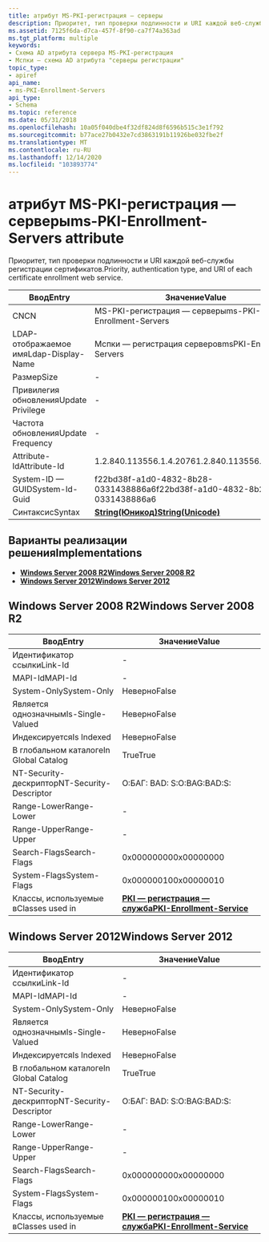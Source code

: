 ```yaml
---
title: атрибут MS-PKI-регистрация — серверы
description: Приоритет, тип проверки подлинности и URI каждой веб-службы регистрации сертификатов.
ms.assetid: 7125f6da-d7ca-457f-8f90-ca7f74a363ad
ms.tgt_platform: multiple
keywords:
- Схема AD атрибута сервера MS-PKI-регистрация
- Мспки — схема AD атрибута "серверы регистрации"
topic_type:
- apiref
api_name:
- ms-PKI-Enrollment-Servers
api_type:
- Schema
ms.topic: reference
ms.date: 05/31/2018
ms.openlocfilehash: 10a05f040dbe4f32df824d8f6596b515c3e1f792
ms.sourcegitcommit: b77ace27b0432e7cd3863191b11926be032fbe2f
ms.translationtype: MT
ms.contentlocale: ru-RU
ms.lasthandoff: 12/14/2020
ms.locfileid: "103893774"
---
```

# <a name="ms-pki-enrollment-servers-attribute"></a><span data-ttu-id="df2fd-105">атрибут MS-PKI-регистрация — серверы</span><span class="sxs-lookup"><span data-stu-id="df2fd-105">ms-PKI-Enrollment-Servers attribute</span></span>

<span data-ttu-id="df2fd-106">Приоритет, тип проверки подлинности и URI каждой веб-службы регистрации сертификатов.</span><span class="sxs-lookup"><span data-stu-id="df2fd-106">Priority, authentication type, and URI of each certificate enrollment web service.</span></span>



| <span data-ttu-id="df2fd-107">Ввод</span><span class="sxs-lookup"><span data-stu-id="df2fd-107">Entry</span></span> | <span data-ttu-id="df2fd-108">Значение</span><span class="sxs-lookup"><span data-stu-id="df2fd-108">Value</span></span> |
|-------------------|---------------------------------------------|
| <span data-ttu-id="df2fd-109">CN</span><span class="sxs-lookup"><span data-stu-id="df2fd-109">CN</span></span>                | <span data-ttu-id="df2fd-110">MS-PKI-регистрация — серверы</span><span class="sxs-lookup"><span data-stu-id="df2fd-110">ms-PKI-Enrollment-Servers</span></span>                   |
| <span data-ttu-id="df2fd-111">LDAP-отображаемое имя</span><span class="sxs-lookup"><span data-stu-id="df2fd-111">Ldap-Display-Name</span></span> | <span data-ttu-id="df2fd-112">Мспки — регистрация серверов</span><span class="sxs-lookup"><span data-stu-id="df2fd-112">msPKI-Enrollment-Servers</span></span>                    |
| <span data-ttu-id="df2fd-113">Размер</span><span class="sxs-lookup"><span data-stu-id="df2fd-113">Size</span></span>              | \-                                          |
| <span data-ttu-id="df2fd-114">Привилегия обновления</span><span class="sxs-lookup"><span data-stu-id="df2fd-114">Update Privilege</span></span>  | \-                                          |
| <span data-ttu-id="df2fd-115">Частота обновления</span><span class="sxs-lookup"><span data-stu-id="df2fd-115">Update Frequency</span></span>  | \-                                          |
| <span data-ttu-id="df2fd-116">Attribute-Id</span><span class="sxs-lookup"><span data-stu-id="df2fd-116">Attribute-Id</span></span>      | <span data-ttu-id="df2fd-117">1.2.840.113556.1.4.2076</span><span class="sxs-lookup"><span data-stu-id="df2fd-117">1.2.840.113556.1.4.2076</span></span>                     |
| <span data-ttu-id="df2fd-118">System-ID — GUID</span><span class="sxs-lookup"><span data-stu-id="df2fd-118">System-Id-Guid</span></span>    | <span data-ttu-id="df2fd-119">f22bd38f-a1d0-4832-8b28-0331438886a6</span><span class="sxs-lookup"><span data-stu-id="df2fd-119">f22bd38f-a1d0-4832-8b28-0331438886a6</span></span>        |
| <span data-ttu-id="df2fd-120">Синтаксис</span><span class="sxs-lookup"><span data-stu-id="df2fd-120">Syntax</span></span>            | [<span data-ttu-id="df2fd-121">**String(Юникод)**</span><span class="sxs-lookup"><span data-stu-id="df2fd-121">**String(Unicode)**</span></span>](s-string-unicode.md) |



## <a name="implementations"></a><span data-ttu-id="df2fd-122">Варианты реализации решения</span><span class="sxs-lookup"><span data-stu-id="df2fd-122">Implementations</span></span>

-   [<span data-ttu-id="df2fd-123">**Windows Server 2008 R2**</span><span class="sxs-lookup"><span data-stu-id="df2fd-123">**Windows Server 2008 R2**</span></span>](#windows-server-2008-r2)
-   [<span data-ttu-id="df2fd-124">**Windows Server 2012**</span><span class="sxs-lookup"><span data-stu-id="df2fd-124">**Windows Server 2012**</span></span>](#windows-server-2012)

## <a name="windows-server-2008-r2"></a><span data-ttu-id="df2fd-125">Windows Server 2008 R2</span><span class="sxs-lookup"><span data-stu-id="df2fd-125">Windows Server 2008 R2</span></span>



| <span data-ttu-id="df2fd-126">Ввод</span><span class="sxs-lookup"><span data-stu-id="df2fd-126">Entry</span></span> | <span data-ttu-id="df2fd-127">Значение</span><span class="sxs-lookup"><span data-stu-id="df2fd-127">Value</span></span> |
|------------------------|---------------------------------------------------------------------|
| <span data-ttu-id="df2fd-128">Идентификатор ссылки</span><span class="sxs-lookup"><span data-stu-id="df2fd-128">Link-Id</span></span>                | \-                                                                  |
| <span data-ttu-id="df2fd-129">MAPI-Id</span><span class="sxs-lookup"><span data-stu-id="df2fd-129">MAPI-Id</span></span>                | \-                                                                  |
| <span data-ttu-id="df2fd-130">System-Only</span><span class="sxs-lookup"><span data-stu-id="df2fd-130">System-Only</span></span>            | <span data-ttu-id="df2fd-131">Неверно</span><span class="sxs-lookup"><span data-stu-id="df2fd-131">False</span></span>                                                               |
| <span data-ttu-id="df2fd-132">Является однозначным</span><span class="sxs-lookup"><span data-stu-id="df2fd-132">Is-Single-Valued</span></span>       | <span data-ttu-id="df2fd-133">Неверно</span><span class="sxs-lookup"><span data-stu-id="df2fd-133">False</span></span>                                                               |
| <span data-ttu-id="df2fd-134">Индексируется</span><span class="sxs-lookup"><span data-stu-id="df2fd-134">Is Indexed</span></span>             | <span data-ttu-id="df2fd-135">Неверно</span><span class="sxs-lookup"><span data-stu-id="df2fd-135">False</span></span>                                                               |
| <span data-ttu-id="df2fd-136">В глобальном каталоге</span><span class="sxs-lookup"><span data-stu-id="df2fd-136">In Global Catalog</span></span>      | <span data-ttu-id="df2fd-137">True</span><span class="sxs-lookup"><span data-stu-id="df2fd-137">True</span></span>                                                                |
| <span data-ttu-id="df2fd-138">NT-Security-дескриптор</span><span class="sxs-lookup"><span data-stu-id="df2fd-138">NT-Security-Descriptor</span></span> | <span data-ttu-id="df2fd-139">О:БАГ: BAD: S:</span><span class="sxs-lookup"><span data-stu-id="df2fd-139">O:BAG:BAD:S:</span></span>                                                        |
| <span data-ttu-id="df2fd-140">Range-Lower</span><span class="sxs-lookup"><span data-stu-id="df2fd-140">Range-Lower</span></span>            | \-                                                                  |
| <span data-ttu-id="df2fd-141">Range-Upper</span><span class="sxs-lookup"><span data-stu-id="df2fd-141">Range-Upper</span></span>            | \-                                                                  |
| <span data-ttu-id="df2fd-142">Search-Flags</span><span class="sxs-lookup"><span data-stu-id="df2fd-142">Search-Flags</span></span>           | <span data-ttu-id="df2fd-143">0x00000000</span><span class="sxs-lookup"><span data-stu-id="df2fd-143">0x00000000</span></span>                                                          |
| <span data-ttu-id="df2fd-144">System-Flags</span><span class="sxs-lookup"><span data-stu-id="df2fd-144">System-Flags</span></span>           | <span data-ttu-id="df2fd-145">0x00000010</span><span class="sxs-lookup"><span data-stu-id="df2fd-145">0x00000010</span></span>                                                          |
| <span data-ttu-id="df2fd-146">Классы, используемые в</span><span class="sxs-lookup"><span data-stu-id="df2fd-146">Classes used in</span></span>        | [<span data-ttu-id="df2fd-147">**PKI — регистрация — служба**</span><span class="sxs-lookup"><span data-stu-id="df2fd-147">**PKI-Enrollment-Service**</span></span>](c-pkienrollmentservice.md)<br/> |



## <a name="windows-server-2012"></a><span data-ttu-id="df2fd-148">Windows Server 2012</span><span class="sxs-lookup"><span data-stu-id="df2fd-148">Windows Server 2012</span></span>



| <span data-ttu-id="df2fd-149">Ввод</span><span class="sxs-lookup"><span data-stu-id="df2fd-149">Entry</span></span> | <span data-ttu-id="df2fd-150">Значение</span><span class="sxs-lookup"><span data-stu-id="df2fd-150">Value</span></span> |
|------------------------|---------------------------------------------------------------------|
| <span data-ttu-id="df2fd-151">Идентификатор ссылки</span><span class="sxs-lookup"><span data-stu-id="df2fd-151">Link-Id</span></span>                | \-                                                                  |
| <span data-ttu-id="df2fd-152">MAPI-Id</span><span class="sxs-lookup"><span data-stu-id="df2fd-152">MAPI-Id</span></span>                | \-                                                                  |
| <span data-ttu-id="df2fd-153">System-Only</span><span class="sxs-lookup"><span data-stu-id="df2fd-153">System-Only</span></span>            | <span data-ttu-id="df2fd-154">Неверно</span><span class="sxs-lookup"><span data-stu-id="df2fd-154">False</span></span>                                                               |
| <span data-ttu-id="df2fd-155">Является однозначным</span><span class="sxs-lookup"><span data-stu-id="df2fd-155">Is-Single-Valued</span></span>       | <span data-ttu-id="df2fd-156">Неверно</span><span class="sxs-lookup"><span data-stu-id="df2fd-156">False</span></span>                                                               |
| <span data-ttu-id="df2fd-157">Индексируется</span><span class="sxs-lookup"><span data-stu-id="df2fd-157">Is Indexed</span></span>             | <span data-ttu-id="df2fd-158">Неверно</span><span class="sxs-lookup"><span data-stu-id="df2fd-158">False</span></span>                                                               |
| <span data-ttu-id="df2fd-159">В глобальном каталоге</span><span class="sxs-lookup"><span data-stu-id="df2fd-159">In Global Catalog</span></span>      | <span data-ttu-id="df2fd-160">True</span><span class="sxs-lookup"><span data-stu-id="df2fd-160">True</span></span>                                                                |
| <span data-ttu-id="df2fd-161">NT-Security-дескриптор</span><span class="sxs-lookup"><span data-stu-id="df2fd-161">NT-Security-Descriptor</span></span> | <span data-ttu-id="df2fd-162">О:БАГ: BAD: S:</span><span class="sxs-lookup"><span data-stu-id="df2fd-162">O:BAG:BAD:S:</span></span>                                                        |
| <span data-ttu-id="df2fd-163">Range-Lower</span><span class="sxs-lookup"><span data-stu-id="df2fd-163">Range-Lower</span></span>            | \-                                                                  |
| <span data-ttu-id="df2fd-164">Range-Upper</span><span class="sxs-lookup"><span data-stu-id="df2fd-164">Range-Upper</span></span>            | \-                                                                  |
| <span data-ttu-id="df2fd-165">Search-Flags</span><span class="sxs-lookup"><span data-stu-id="df2fd-165">Search-Flags</span></span>           | <span data-ttu-id="df2fd-166">0x00000000</span><span class="sxs-lookup"><span data-stu-id="df2fd-166">0x00000000</span></span>                                                          |
| <span data-ttu-id="df2fd-167">System-Flags</span><span class="sxs-lookup"><span data-stu-id="df2fd-167">System-Flags</span></span>           | <span data-ttu-id="df2fd-168">0x00000010</span><span class="sxs-lookup"><span data-stu-id="df2fd-168">0x00000010</span></span>                                                          |
| <span data-ttu-id="df2fd-169">Классы, используемые в</span><span class="sxs-lookup"><span data-stu-id="df2fd-169">Classes used in</span></span>        | [<span data-ttu-id="df2fd-170">**PKI — регистрация — служба**</span><span class="sxs-lookup"><span data-stu-id="df2fd-170">**PKI-Enrollment-Service**</span></span>](c-pkienrollmentservice.md)<br/> |



 

 





